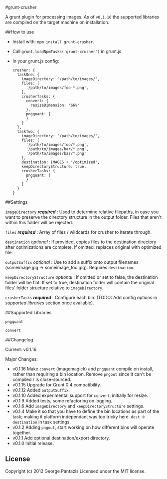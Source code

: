 #grunt-crusher

A grunt plugin for processing images. As of `v0.1.16` the supported libraries are compiled on the target machine on installation.

##How to use

* Install with: ```npm install grunt-crusher```.
* Call ```grunt.loadNpmTasks('grunt-crusher')``` in grunt.js

* In your grunt.js config:

  ```
  crusher: {
    taskOne: {
      imageDirectory: '/path/to/images/',
      files: [
        '/path/to/images/foo-*.png',
      ],
      crusherTasks: {
        convert: {
          resizeDimension: '66%'
        },
        pngquant: {
        }
      }
    },
    taskTwo: {
      imageDirectory: '/path/to/images/',
      files: [
        '/path/to/images/foo/*.png',
        '/path/to/images/bar/*.png',
        '/path/to/images/baz/*.png'
      ],
      destination: IMAGES + '/optimized',
      keepDirectoryStructure: true,
      crusherTasks: {
        pngquant: {
        }
      }
    }
  }
  ```

##Settings

`imageDirectory` ***required*** : Used to determine relative filepaths, in case you want to preserve the directory structure in the output folder. Files that aren't within this folder will be rejected.

`files` ***required*** : Array of files / wildcards for crusher to iterate through.

`destination` *optional* : If provided, copies files to the destination directory after optimizations are complete. If omitted, replaces original with optimized file.

`outputSuffix` *optional* : Use to add a suffix onto output filenames (someimage.jpg -> someimage_foo.jpg). Requires `destination`.

`keepDirectoryStructure` *optional* : If omitted or set to false, the destination folder will be flat. If set to true, destination folder will contain the original files' folder structure relative to `imageDirectory`.

`crusherTasks` ***required*** : Configure each bin. (TODO: Add config options in *supported libraries* section once available).

##Supported Libraries

`pngquant`

`convert`

##Changelog

Current: v0.1.16

Major Changes:

* v0.1.16 Make `convert` (imagemagick) and `pngquant` compile on install, rather than requiring a bin location. Remove `pngout` since it can't be compiled / is close-sourced.
* v0.1.15 Upgrade for Grunt 0.4 compatibility.
* v0.1.12 Added `outputSuffix`.
* v0.1.10 Added experimental support for `convert`, initially for resize.
* v0.1.9 Added tests, some refactoring on logging.
* v0.1.6 Add `imageDirectory` and `keepDirectoryStructure` settings.
* v0.1.4 Make it so that you have to define the bin locations as part of the task; making it platform independant was too tricky here. `dest` -> `destination` in task settings.
* v0.1.2 Adding `pngout`, start working on how different bins will operate together.
* v0.1.1 Add optional destination/export directory.
* v0.1.0 Initial release.

## License
Copyright (c) 2012 George Pantazis
Licensed under the MIT license.
